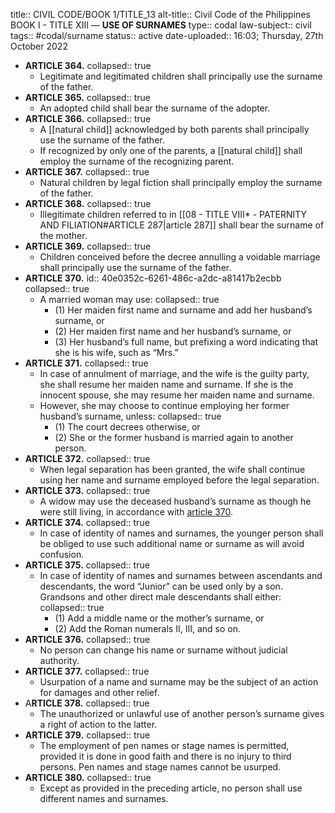 title:: CIVIL CODE/BOOK 1/TITLE_13
alt-title:: Civil Code of the Philippines BOOK I - TITLE XIII —  **USE OF SURNAMES**
type:: codal
law-subject:: civil
tags:: #codal/surname
status:: active
date-uploaded:: 16:03; Thursday, 27th October 2022

- **ARTICLE 364.**
  collapsed:: true
	- Legitimate and legitimated children shall principally use the surname of the father.
- **ARTICLE 365.**
  collapsed:: true
	- An adopted child shall bear the surname of the adopter.
- **ARTICLE 366.**
  collapsed:: true
	- A [[natural child]] acknowledged by both parents shall principally use the surname of the father.
	- If recognized by only one of the parents, a [[natural child]] shall employ the surname of the recognizing parent.
- **ARTICLE 367.**
  collapsed:: true
	- Natural children by legal fiction shall principally employ the surname of the father.
- **ARTICLE 368.**
  collapsed:: true
	- Illegitimate children referred to in [[08 - TITLE VIII* - PATERNITY AND FILIATION#ARTICLE 287|article 287]] shall bear the surname of the mother.
- **ARTICLE 369.**
  collapsed:: true
	- Children conceived before the decree annulling a voidable marriage shall principally use the surname of the father.
- **ARTICLE 370.**
  id:: 40e0352c-6261-486c-a2dc-a81417b2ecbb
  collapsed:: true
	- A married woman may use:
	  collapsed:: true
		- (1) Her maiden first name and surname and add her husband’s surname, or
		- (2) Her maiden first name and her husband’s surname, or
		- (3) Her husband’s full name, but prefixing a word indicating that she is his wife, such as “Mrs.”
- **ARTICLE 371.**
  collapsed:: true
	- In case of annulment of marriage, and the wife is the guilty party, she shall resume her maiden name and surname. If she is the innocent spouse, she may resume her maiden name and surname.
	- However, she may choose to continue employing her former husband’s surname, unless:
	  collapsed:: true
		- (1) The court decrees otherwise, or
		- (2) She or the former husband is married again to another person.
- **ARTICLE 372.**
  collapsed:: true
	- When legal separation has been granted, the wife shall continue using her name and surname employed before the legal separation.
- **ARTICLE 373.**
  collapsed:: true
	- A widow may use the deceased husband’s surname as though he were still living, in accordance with [article 370](((40e0352c-6261-486c-a2dc-a81417b2ecbb))).
- **ARTICLE 374.**
  collapsed:: true
	- In case of identity of names and surnames, the younger person shall be obliged to use such additional name or surname as will avoid confusion.
- **ARTICLE 375.**
  collapsed:: true
	- In case of identity of names and surnames between ascendants and descendants, the word “Junior” can be used only by a son. Grandsons and other direct male descendants shall either:
	  collapsed:: true
		- (1) Add a middle name or the mother’s surname, or
		- (2) Add the Roman numerals II, III, and so on.
- **ARTICLE 376.**
  collapsed:: true
	- No person can change his name or surname without judicial authority.
- **ARTICLE 377.**
  collapsed:: true
	- Usurpation of a name and surname may be the subject of an action for damages and other relief.
- A**RTICLE 378.**
  collapsed:: true
	- The unauthorized or unlawful use of another person’s surname gives a right of action to the latter.
- **ARTICLE 379.**
  collapsed:: true
	- The employment of pen names or stage names is permitted, provided it is done in good faith and there is no injury to third persons. Pen names and stage names cannot be usurped.
- **ARTICLE 380.**
  collapsed:: true
	- Except as provided in the preceding article, no person shall use different names and surnames.